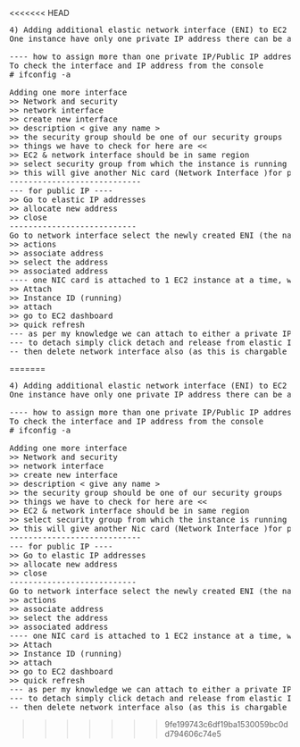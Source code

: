 <<<<<<< HEAD
<pre>
4) Adding additional elastic network interface (ENI) to EC2 running instance 
One instance have only one private IP address there can be a question sometimes we can have some can we have more than one interface it might from different subnets or different security group, so that we can make the instance talk to each other 

---- how to assign more than one private IP/Public IP address to server ---- 
To check the interface and IP address from the console 
# ifconfig -a 

Adding one more interface 
>> Network and security 
>> network interface  
>> create new interface 
>> description < give any name > 
>> the security group should be one of our security groups 
>> things we have to check for here are << 
>> EC2 & network interface should be in same region 
>> select security group from which the instance is running 
>> this will give another Nic card (Network Interface )for private IP address 
---------------------------- 
--- for public IP ---- 
>> Go to elastic IP addresses 
>> allocate new address 
>> close 
--------------------------- 
Go to network interface select the newly created ENI (the name given in the description)
>> actions 
>> associate address 
>> select the address 
>> associated address 
---- one NIC card is attached to 1 EC2 instance at a time, we cannot attach multiple EC2 instance at a time 
>> Attach 
>> Instance ID (running)
>> attach 
>> go to EC2 dashboard 
>> quick refresh 
--- as per my knowledge we can attach to either a private IP and public IP but not the both 
--- to detach simply click detach and release from elastic IP also 
-- then delete network interface also (as this is chargable )
</pre>
=======
<pre>
4) Adding additional elastic network interface (ENI) to EC2 running instance 
One instance have only one private IP address there can be a question sometimes we can have some can we have more than one interface it might from different subnets or different security group, so that we can make the instance talk to each other 

---- how to assign more than one private IP/Public IP address to server ---- 
To check the interface and IP address from the console 
# ifconfig -a 

Adding one more interface 
>> Network and security 
>> network interface  
>> create new interface 
>> description < give any name > 
>> the security group should be one of our security groups 
>> things we have to check for here are << 
>> EC2 & network interface should be in same region 
>> select security group from which the instance is running 
>> this will give another Nic card (Network Interface )for private IP address 
---------------------------- 
--- for public IP ---- 
>> Go to elastic IP addresses 
>> allocate new address 
>> close 
--------------------------- 
Go to network interface select the newly created ENI (the name given in the description)
>> actions 
>> associate address 
>> select the address 
>> associated address 
---- one NIC card is attached to 1 EC2 instance at a time, we cannot attach multiple EC2 instance at a time 
>> Attach 
>> Instance ID (running)
>> attach 
>> go to EC2 dashboard 
>> quick refresh 
--- as per my knowledge we can attach to either a private IP and public IP but not the both 
--- to detach simply click detach and release from elastic IP also 
-- then delete network interface also (as this is chargable )
</pre>
>>>>>>> 9fe199743c6df19ba1530059bc0dd794606c74e5
